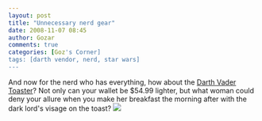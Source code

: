 ```yaml
---
layout: post
title: "Unnecessary nerd gear"
date: 2008-11-07 08:45
author: Gozar
comments: true
categories: [Goz's Corner]
tags: [darth vendor, nerd, star wars]
---
```

And now for the nerd who has everything, how about the <a href="http://shop.starwars.com/catalog/product.xml?product_id=1307702;category_id=336;pcid1=;pcid2=">Darth Vader Toaster</a>? Not only can your wallet be $54.99 lighter, but what woman could deny your allure when you make her breakfast the morning after with the dark lord's visage on the toast?
<img src="http://shop.starwars.com/kernel/imageload?table=cat_images;ttl2=15;key1=1307702_f;key2=-100_f" />
